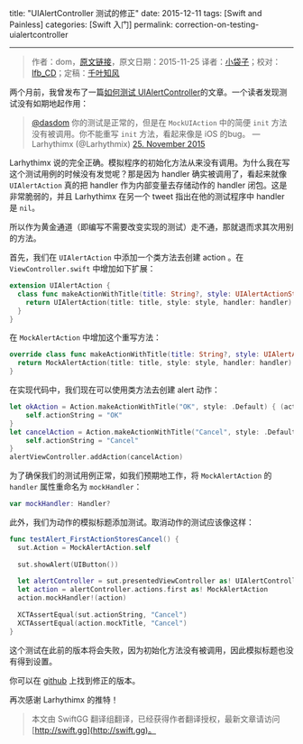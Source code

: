 title: "UIAlertController 测试的修正"
date: 2015-12-11
tags: [Swift and Painless]
categories: [Swift 入门]
permalink: correction-on-testing-uialertcontroller

---
> 作者：dom，[原文链接](http://swiftandpainless.com/correction-on-testing-uialertcontroller/)，原文日期：2015-11-25
> 译者：[小袋子](http://daizi.me)；校对：[lfb_CD](http://weibo.com/lfbWb)；定稿：[千叶知风](http://weibo.com/xiaoxxiao)
  








<!--此处开始正文-->

两个月前，我曾发布了一篇[如何测试 UIAlertController](http://swiftandpainless.com/how-to-test-uialertcontroller-in-swift/)的文章。一个读者发现测试没有如期地起作用：

<!--more-->

> [@dasdom](https://twitter.com/dasdom) 你的测试是正常的，但是在 `MockUIAction` 中的简便 `init` 方法没有被调用。你不能重写 `init` 方法，看起来像是 iOS 的bug。
>  — Larhythimx (@Larhythmix) [25. November 2015](https://twitter.com/Larhythmix/status/669456137041915905)

Larhythimx 说的完全正确。模拟程序的初始化方法从来没有调用。为什么我在写这个测试用例的时候没有发觉呢？那是因为 handler 确实被调用了，看起来就像 `UIAlertAction` 真的把 handler 作为内部变量去存储动作的 handler 闭包。这是非常脆弱的，并且 Larhythimx 在另一个 tweet 指出在他的测试程序中 handler 是 `nil`。

所以作为黄金通道（即编写不需要改变实现的测试）走不通，那就退而求其次用别的方法。

首先，我们在 `UIAlertAction` 中添加一个类方法去创建 action 。在 `ViewController.swift` 中增加如下扩展：

```swift
extension UIAlertAction {
  class func makeActionWithTitle(title: String?, style: UIAlertActionStyle, handler: ((UIAlertAction) -> Void)?) -> UIAlertAction {
    return UIAlertAction(title: title, style: style, handler: handler)
  }
}
```

在 `MockAlertAction` 中增加这个重写方法：

```swift
override class func makeActionWithTitle(title: String?, style: UIAlertActionStyle, handler: ((UIAlertAction) -> Void)?) -> MockAlertAction {
  return MockAlertAction(title: title, style: style, handler: handler)
}
```

在实现代码中，我们现在可以使用类方法去创建 alert 动作：

```swift
let okAction = Action.makeActionWithTitle("OK", style: .Default) { (action) -> Void in
    self.actionString = "OK"
}
let cancelAction = Action.makeActionWithTitle("Cancel", style: .Default) { (action) -> Void in
    self.actionString = "Cancel"
}
alertViewController.addAction(cancelAction)
```

为了确保我们的测试用例正常，如我们预期地工作，将 `MockAlertAction` 的 `handler` 属性重命名为 `mockHandler`： 

```swift
var mockHandler: Handler?
```

此外，我们为动作的模拟标题添加测试。取消动作的测试应该像这样： 

```swift
func testAlert_FirstActionStoresCancel() {
  sut.Action = MockAlertAction.self
  
  sut.showAlert(UIButton())
  
  let alertController = sut.presentedViewController as! UIAlertController
  let action = alertController.actions.first as! MockAlertAction
  action.mockHandler!(action)
  
  XCTAssertEqual(sut.actionString, "Cancel")
  XCTAssertEqual(action.mockTitle, "Cancel")
}
```

这个测试在此前的版本将会失败，因为初始化方法没有被调用，因此模拟标题也没有得到设置。

你可以在 [github](https://github.com/dasdom/TestingAlertExperiment) 上找到修正的版本。

再次感谢 Larhythimx 的推特！
> 本文由 SwiftGG 翻译组翻译，已经获得作者翻译授权，最新文章请访问 [http://swift.gg](http://swift.gg)。